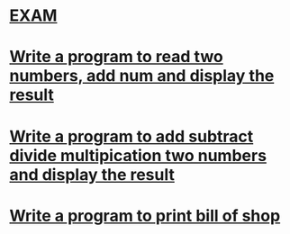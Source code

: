 # [**EXAM**](/exam/)

# [**Write a program to read two numbers, add num and display the result**](/1/README.md)<br> 

# [**Write a program to add subtract divide multipication two numbers and display the result**](/2/README.md)<br>
# [**Write a program to print bill of shop**](/3/README.md)<br>